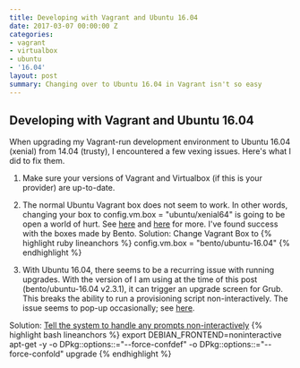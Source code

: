 ```yaml
---
title: Developing with Vagrant and Ubuntu 16.04
date: 2017-03-07 00:00:00 Z
categories:
- vagrant
- virtualbox
- ubuntu
- '16.04'
layout: post
summary: Changing over to Ubuntu 16.04 in Vagrant isn't so easy
---
```


## Developing with Vagrant and Ubuntu 16.04

When upgrading my Vagrant-run development environment to Ubuntu 16.04 (xenial) from 14.04 (trusty), I encountered a few vexing issues. Here's what I did to fix them.

1) Make sure your versions of Vagrant and Virtualbox (if this is your provider) are up-to-date.

2) The normal Ubuntu Vagrant box does not seem to work. In other words, changing your box to config.vm.box = "ubuntu/xenial64" is going to be open a world of hurt. See [here](https://bugs.launchpad.net/cloud-images/+bug/1569237) and [here](https://github.com/mitchellh/vagrant/issues/7155#issuecomment-228568200) for more. I've found success with the boxes made by Bento.
Solution:
Change Vagrant Box to
{% highlight ruby lineanchors %}
config.vm.box = "bento/ubuntu-16.04"
{% endhighlight %}

3) With Ubuntu 16.04, there seems to be a recurring issue with running upgrades. With the version of I am using at the time of this post (bento/ubuntu-16.04 v2.3.1), it can trigger an upgrade screen for Grub. This breaks the ability to run a provisioning script non-interactively. The issue seems to pop-up occasionally; see [here](https://github.com/chef/bento/issues/661).

Solution:
[Tell the system to handle any prompts non-interactively](http://stackoverflow.com/questions/40748363/virtual-machine-apt-get-grub-issue/40751712)
{% highlight bash lineanchors %}
export DEBIAN_FRONTEND=noninteractive apt-get -y -o DPkg::options::="--force-confdef" -o DPkg::options::="--force-confold" upgrade
{% endhighlight %}
